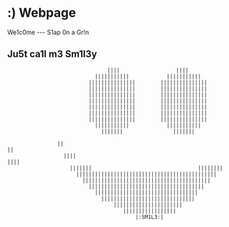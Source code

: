 # :) Webpage
We1c0me --- S1ap 0n a Gr!n 

## Ju5t ca1l m3 Sm1l3y 

                                    ||||                  ||||
                                |||||||||||            |||||||||||
                              |||||||||||||||        |||||||||||||||
                              |||||||||||||||        |||||||||||||||
                              |||||||||||||||        |||||||||||||||
                              |||||||||||||||        |||||||||||||||
                              |||||||||||||||        |||||||||||||||
                              |||||||||||||||        |||||||||||||||
                              |||||||||||||||        |||||||||||||||
                                |||||||||||            |||||||||||
                                  |||||||                |||||||

                    ||                                                    ||
                      ||||                                             ||||
                        |||||||                                  ||||||||
                          |||||||||||||||||||||||||||||||||||||||||||||
                            |||||||||||||||||||||||||||||||||||||||||
                              |||||||||||||||||||||||||||||||||||||
                                |||||||||||||||||||||||||||||||||
                                  ||||||||||||||||||||||||||||||  
                                      ||||||||||||||||||||||
                                         |||||||||||||||||
                                             |:SM1L3:|
